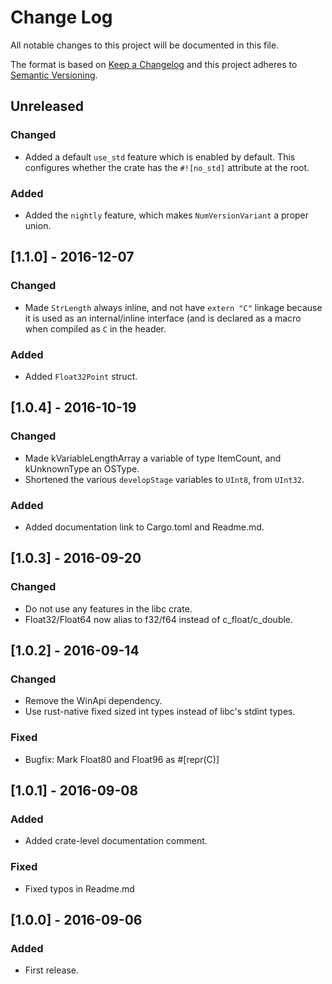 # Change Log
All notable changes to this project will be documented in this file.

The format is based on [Keep a Changelog](http://keepachangelog.com/) 
and this project adheres to [Semantic Versioning](http://semver.org/).

## Unreleased
### Changed
- Added a default `use_std` feature which is enabled by default. This configures
  whether the crate has the `#![no_std]` attribute at the root.

### Added
- Added the `nightly` feature, which makes `NumVersionVariant` a proper union.

## [1.1.0] - 2016-12-07
### Changed
- Made `StrLength` always inline, and not have `extern "C"` linkage because
  it is used as an internal/inline interface (and is declared as a macro when
  compiled as `C` in the header.

### Added
- Added `Float32Point` struct.

## [1.0.4] - 2016-10-19
### Changed
- Made kVariableLengthArray a variable of type ItemCount, and kUnknownType
  an OSType.
- Shortened the various `developStage` variables to `UInt8`, from `UInt32`.

### Added
- Added documentation link to Cargo.toml and Readme.md.

## [1.0.3] - 2016-09-20
### Changed
- Do not use any features in the libc crate.
- Float32/Float64 now alias to f32/f64 instead of c_float/c_double.

## [1.0.2] - 2016-09-14
### Changed
- Remove the WinApi dependency.
- Use rust-native fixed sized int types instead of libc's stdint types.

### Fixed

- Bugfix: Mark Float80 and Float96 as #[repr(C)]

## [1.0.1] - 2016-09-08
### Added
- Added crate-level documentation comment.

### Fixed
- Fixed typos in Readme.md

## [1.0.0] - 2016-09-06
### Added
- First release.


